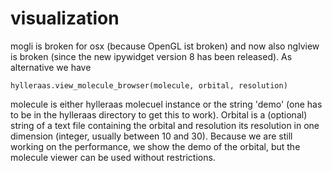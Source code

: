 # visualization
mogli is broken for osx (because OpenGL ist broken) and now also nglview is broken (since the new ipywidget version 8 has been released). As alternative we have

	hylleraas.view_molecule_browser(molecule, orbital, resolution)

molecule is either hylleraas molecuel instance or the string 'demo' (one has to be in the hylleraas directory to get this to work). Orbital is a (optional) string of a text file containing the orbital and resolution its resolution in one dimension (integer, usually between 10 and 30). Because we are still working on the performance, we show the demo of the orbital, but the molecule viewer can be used without restrictions.
